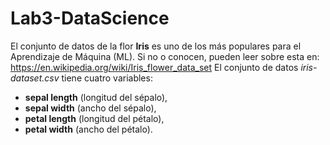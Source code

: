 # Lab3-DataScience
El conjunto de datos de la flor **Iris** es uno de los más populares para el Aprendizaje de Máquina (ML).  Si no o conocen, pueden leer sobre esta en:  https://en.wikipedia.org/wiki/Iris_flower_data_set  El conjunto de datos *iris-dataset.csv* tiene cuatro variables:    
* **sepal length** (longitud del sépalo),  
* **sepal width** (ancho del sépalo), 
* **petal length** (longitud del pétalo),  
* **petal width** (ancho del pétalo).
